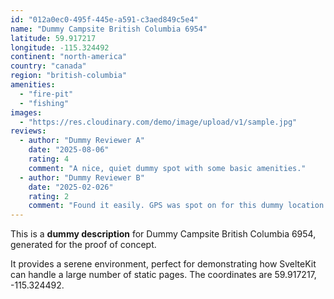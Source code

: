 ```yaml
---
id: "012a0ec0-495f-445e-a591-c3aed849c5e4"
name: "Dummy Campsite British Columbia 6954"
latitude: 59.917217
longitude: -115.324492
continent: "north-america"
country: "canada"
region: "british-columbia"
amenities:
  - "fire-pit"
  - "fishing"
images:
  - "https://res.cloudinary.com/demo/image/upload/v1/sample.jpg"
reviews:
  - author: "Dummy Reviewer A"
    date: "2025-08-06"
    rating: 4
    comment: "A nice, quiet dummy spot with some basic amenities."
  - author: "Dummy Reviewer B"
    date: "2025-02-026"
    rating: 2
    comment: "Found it easily. GPS was spot on for this dummy location."
---
```


This is a **dummy description** for Dummy Campsite British Columbia 6954, generated for the proof of concept.

It provides a serene environment, perfect for demonstrating how SvelteKit can handle a large number of static pages. The coordinates are 59.917217, -115.324492.
